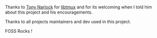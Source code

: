 Thanks to [Tony Narlock](https://github.com/tony) for [libtmux](https://github.com/tmux-python/libtmux) and for its welcoming when I told him about this project and his encouragements.

Thanks to all projects maintainers and dev used in this project.

FOSS Rocks !
